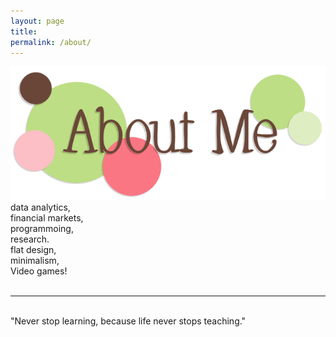 ```yaml
---
layout: page
title:
permalink: /about/
---
```


<img class="col one right" src="/img/me.png">

<br/>
data analytics,<br/> 
financial markets,<br/> 
programmoing,<br/>
research.<br/>
flat design,<br/>
minimalism,<br/>
Video games!<br/>
<br/>
<hr/>
<br/>
<span class="contacticon center">
	<a href="mailto:wilsonliaows@gmail.com"><i class="fa fa-envelope-square"></i></a>
	<a href="https://www.linkedin.com/in/wilsonliaows/" target="_blank"><i class="fa fa-linkedin-square"></i></a>
</span>

<div class="col three caption">
	"Never stop learning, because life never stops teaching."
</div>

